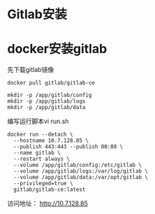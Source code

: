 # Gitlab安装

# docker安装gitlab

先下载gitlab镜像

```
docker pull gitlab/gitlab-ce

mkdir -p /app/gitlab/config
mkdir -p /app/gitlab/logs 
mkdir -p /app/gitlab/data
```

编写运行脚本vi run.sh
```
docker run --detach \
  --hostname 10.7.128.85 \
  --publish 443:443 --publish 80:80 \
  --name gitlab \
  --restart always \
  --volume /app/gitlab/config:/etc/gitlab \
  --volume /app/gitlab/logs:/var/log/gitlab \
  --volume /app/gitlab/data:/var/opt/gitlab \
  --privileged=true \
  gitlab/gitlab-ce:latest

```

访问地址： http://10.7.128.85

